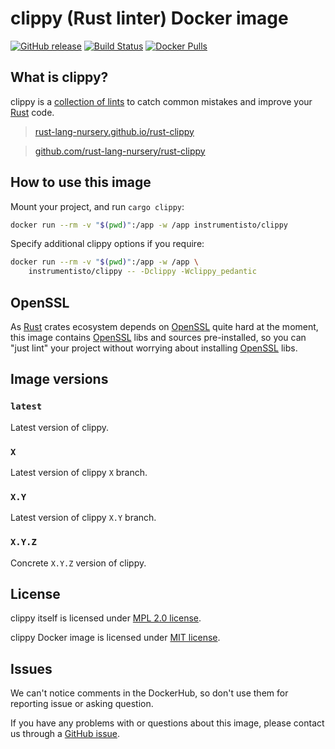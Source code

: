 clippy (Rust linter) Docker image
=================================

[![GitHub release](https://img.shields.io/github/release/instrumentisto/clippy-docker-image.svg)](https://hub.docker.com/r/instrumentisto/clippy/tags) [![Build Status](https://travis-ci.org/instrumentisto/clippy-docker-image.svg?branch=master)](https://travis-ci.org/instrumentisto/clippy-docker-image) [![Docker Pulls](https://img.shields.io/docker/pulls/instrumentisto/clippy.svg)](https://hub.docker.com/r/instrumentisto/clippy)




## What is clippy?

clippy is a [collection of lints][clippy lints] to catch common mistakes and improve your [Rust] code.

> [rust-lang-nursery.github.io/rust-clippy](https://rust-lang-nursery.github.io/rust-clippy)

> [github.com/rust-lang-nursery/rust-clippy](https://github.com/rust-lang-nursery/rust-clippy)




## How to use this image

Mount your project, and run `cargo clippy`:
```bash
docker run --rm -v "$(pwd)":/app -w /app instrumentisto/clippy
```

Specify additional clippy options if you require:
```bash
docker run --rm -v "$(pwd)":/app -w /app \
    instrumentisto/clippy -- -Dclippy -Wclippy_pedantic
```




## OpenSSL

As [Rust] crates ecosystem depends on [OpenSSL] quite hard at the moment, this image contains [OpenSSL] libs and sources pre-installed, so you can "just lint" your project without worrying about installing [OpenSSL] libs. 




## Image versions


### `latest`

Latest version of clippy.


### `X`

Latest version of clippy `X` branch.


### `X.Y`

Latest version of clippy `X.Y` branch.


### `X.Y.Z`

Concrete `X.Y.Z` version of clippy.




## License

clippy itself is licensed under [MPL 2.0 license][91].

clippy Docker image is licensed under [MIT license][92].




## Issues

We can't notice comments in the DockerHub, so don't use them for reporting issue or asking question.

If you have any problems with or questions about this image, please contact us through a [GitHub issue][10].





[10]: https://github.com/instrumentisto/clippy-docker-image/issues
[91]: https://github.com/rust-lang-nursery/rust-clippy/blob/master/LICENSE
[92]: https://github.com/instrumentisto/clippy-docker-image/blob/master/LICENSE.md

[clippy lints]: https://rust-lang-nursery.github.io/rust-clippy/master/index.html
[OpenSSL]: https://www.openssl.org
[Rust]: https://www.rust-lang.org
